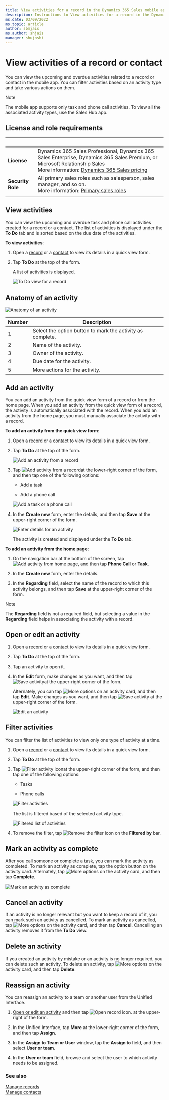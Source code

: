 ```yaml
---
title: View activities for a record in the Dynamics 365 Sales mobile app
description: Instructions to View activities for a record in the Dynamics 365 Sales mobile app
ms.date: 03/09/2022
ms.topic: article
author: sbmjais
ms.author: shjais
manager: shujoshi
---
```


# View activities of a record or contact

You can view the upcoming and overdue activities related to a record or contact in the mobile app. You can filter activities based on an activity type and take various actions on them.

> [!NOTE]
> The mobile app supports only task and phone call activities. To view all the associated activity types, use the Sales Hub app.


## License and role requirements
| &nbsp; | &nbsp; |
|-----------------------|---------|
| **License** | Dynamics 365 Sales Professional, Dynamics 365 Sales Enterprise, Dynamics 365 Sales Premium, or Microsoft Relationship Sales <br>More information: [Dynamics 365 Sales pricing](https://dynamics.microsoft.com/sales/pricing/) |
| **Security Role** | All primary sales roles such as salesperson, sales manager, and so on.<br>  More information: [Primary sales roles](../security-roles-for-sales.md#primary-sales-roles)|
|  |  |


## View activities

You can view the upcoming and overdue task and phone call activities created for a record or a contact. The list of activities is displayed under the **To Do** tab and is sorted based on the due date of the activities.

**To view activities**:

1.  Open a [record](open-record.md#view-details) or a [contact](create-contact.md#view-details) to view its details in a quick view form.

2.  Tap **To Do** at the top of the form.

    A list of activities is displayed.

    ![To Do view for a record](media/to-do-tab.png)

## Anatomy of an activity

![Anatomy of an activity](media/activity-anatomy.png)

| **Number** | **Description**                                            |
|------------|------------------------------------------------------------|
| 1          | Select the option button to mark the activity as complete. |
| 2          | Name of the activity.                                      |
| 3          | Owner of the activity.                                     |
| 4          | Due date for the activity.                                 |
| 5          | More actions for the activity.                             |

## Add an activity

You can add an activity from the quick view form of a record or from the home page. When you add an activity from the quick view form of a record, the activity is automatically associated with the record. When you add an activity from the home page, you must manually associate the activity with a record.

**To add an activity from the quick view form**:

1.  Open a [record](open-record.md#view-details) or a [contact](create-contact.md#view-details) to view its details in a quick view form.

2.  Tap **To Do** at the top of the form.

    ![Add an activity from a record](media/add-activity-record.png)

3.  Tap ![Add activity from a record](media/add-activity-record-icon.png)at the lower-right corner of the form, and then tap one of the following options:

    -   Add a task

    -   Add a phone call

    ![Add a task or a phone call](media/add-task-phonecall.png)

4.  In the **Create new** form, enter the details, and then tap **Save** at the upper-right corner of the form.

    ![Enter details for an activity](media/create-new-activity.png)

    The activity is created and displayed under the **To Do** tab.

**To add an activity from the home page**:

1.  On the navigation bar at the bottom of the screen, tap ![Add activity from home page](media/sm-plus-icon.png), and then tap **Phone Call** or **Task**.

2.  In the **Create new** form, enter the details.

3. In the **Regarding** field, select the name of the record to which this activity belongs, and then tap **Save** at the upper-right corner of the form.

> [!NOTE]
> The **Regarding** field is not a required field, but selecting a value in the **Regarding** field helps in associating the activity with a record.


## Open or edit an activity

1.  Open a [record](open-record.md#view-details) or a [contact](create-contact.md#view-details) to view its details in a quick view form.

2.  Tap **To Do** at the top of the form.

3.  Tap an activity to open it.

4.  In the **Edit** form, make changes as you want, and then tap ![Save activity](media/save-activity-icon.png)at the upper-right corner of the form.

    Alternately, you can tap ![More options](media/activity-more-options.png) on an activity card, and then tap **Edit**. Make changes as you want, and then tap ![Save activity](media/save-activity-icon.png) at the upper-right corner of the form.

    ![Edit an activity](media/edit-activity.png)

## Filter activities

You can filter the list of activities to view only one type of activity at a time.

1.  Open a [record](open-record.md#view-details) or a [contact](create-contact.md#view-details) to view its details in a quick view form.

2.  Tap **To Do** at the top of the form.

3.  Tap ![Filter activity icon](media/filter-activity-icon.png)at the upper-right corner of the form, and then tap one of the following options:

    -   Tasks

    -   Phone calls

    ![Filter activities](media/activity-filter.png)

    The list is filtered based of the selected activity type.

    ![Filtered list of activities](media/activity-filtered.png)

4.  To remove the filter, tap ![Remove the filter icon](media/remove-filter-icon.png) on the **Filtered by** bar.

## Mark an activity as complete

After you call someone or complete a task, you can mark the activity as completed. To mark an activity as complete, tap the option button on the activity card. Alternately, tap ![More options](media/activity-more-options.png) on the activity card, and then tap **Complete**.

![Mark an activity as complete](media/activity-complete.png)

## Cancel an activity

If an activity is no longer relevant but you want to keep a record of it, you can mark such an activity as cancelled. To mark an activity as cancelled, tap ![More options](media/activity-more-options.png) on the activity card, and then tap **Cancel**. Cancelling an activity removes it from the **To Do** view.

## Delete an activity

If you created an activity by mistake or an activity is no longer required, you can delete such an activity. To delete an activity, tap ![More options](media/activity-more-options.png) on the activity card, and then tap **Delete**.

## Reassign an activity

You can reassign an activity to a team or another user from the Unified Interface. 

1. [Open or edit an activity](#open-or-edit-an-activity) and then tap ![Open record icon.](media/open-record-icon.png "Open record icon") at the upper-right of the form.

2. In the Unified Interface, tap **More** at the lower-right corner of the form, and then tap **Assign**.

3. In the **Assign to Team or User** window, tap the **Assign to** field, and then select **User or team**.

4. In the **User or team** field, browse and select the user to which activity needs to be assigned.


### See also

[Manage records](open-record.md)  
[Manage contacts ](create-contact.md)  
